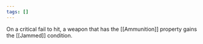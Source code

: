 ```yaml
---
tags: []
---
```

On a critical fail to hit, a weapon that has the [[Ammunition]] property gains the [[Jammed]] condition.